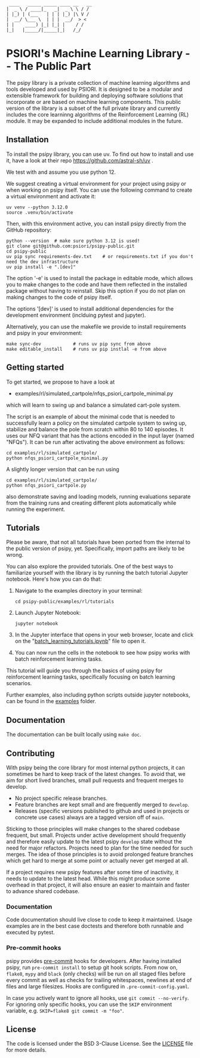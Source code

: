      ____   _____ _____ ____ __   __
    |  _ \ / ____|_   _|  _ \ \ / /
    | |_) | (___   | | | |_) |\ V / 
    |  __/ \___ \  | | |  __/  > <  
    | |    ____) |_| |_| |    / / 
    |_|   |_____/|_____|_|   /_/

# PSIORI's Machine Learning Library -- The Public Part

The psipy library is a private collection of machine learning algorithms and tools developed and used by PSIORI. It is designed to be a modular and extensible framework for building and deploying software solutions that incorporate or are based on machine learning components. This public version of the library is a subset of the full private library and currently includes the core learninng algorithms of the Reinforcement Learning (RL) module. It may be expanded to include additional modules in the future.

## Installation

To install the psipy library, you can use uv. To find out how to install and use it, have a look at their repo https://github.com/astral-sh/uv .

We test with and assume you use python 12.

We suggest creating a virtual environment for your project using psipy or when working on psipy itself. You can use the following command to create a virtual environment and activate it:

```Shell
uv venv --python 3.12.0
source .venv/bin/activate
```

Then, with this environment active, you can install psipy directly from the GitHub repository:

```Shell
python --version  # make sure python 3.12 is used!
git clone git@github.com:psiori/psipy-public.git
cd psipy-public
uv pip sync requirements-dev.txt    # or requirements.txt if you don't need the dev infrastructure
uv pip install -e ".[dev]"
```
The option '-e' is used to install the package in editable mode, which allows you to make changes to the code and have them reflected in the installed package without having to reinstall. Skip this option if you do not plan on making changes to the code of psipy itself.

The options '[dev]' is used to install additional dependencies for the development environment (inclduing pytest and jupyter).

Alternatively, you can use the makefile we provide to install requirements and psipy in your environment:
```Shell
make sync-dev            # runs uv pip sync from above
make editable_install    # runs uv pip instlal -e from above
```

## Getting started

To get started, we propose to have a look at 

   - examples/rl/simulated_cartpole/nfqs_psiori_cartpole_minimal.py

which will learn to swing up and balance a simulated cart-pole system.

The script is an example of about the minimal code that is needed to successfully learn a policy on the simulated cartpole system to swing up, stabilize and balance the pole from scratch within 80 to 140 episodes. It uses our NFQ variant that has the actions encoded in the input layer (named "NFQs"). It can be run after activating the above environment as follows:
```Shell
cd examples/rl/simulated_cartpole/
python nfqs_psiori_cartpole_minimal.py
```

A slightly longer version that can be run using
```Shell
cd examples/rl/simulated_cartpole/
python nfqs_psiori_cartpole.py
```
also demonstrate saving and loading models, running evaluations separate from the training runs and creating different plots automatically while running the experiment.

## Tutorials

Please be aware, that not all tutorials have been ported from the internal to the public version of psipy, yet. Specifically, import paths are likely to be wrong.

You can also explore the provided tutorials. One of the best ways to familiarize yourself with the library is by running the batch tutorial Jupyter notebook. Here's how you can do that:

1. Navigate to the examples directory in your terminal:

   ```
   cd psipy-public/examples/rl/tutorials
   ```

2. Launch Jupyter Notebook:

   ```
   jupyter notebook
   ```

3. In the Jupyter interface that opens in your web browser, locate and click on the "[batch_learning_tutorials.ipynb](./examples/rl/tutorials/batch_learning_tutorials.ipynb)" file to open it.

4. You can now run the cells in the notebook to see how psipy works with batch reinforcement learning tasks.

This tutorial will guide you through the basics of using psipy for reinforcement learning tasks, specifically focusing on batch learning scenarios.

Further examples, also including python scripts outside jupyter notebooks, can be found in the [examples](./examples) folder.

## Documentation

The documentation can be built locally using `make doc`.

## Contributing

With psipy being the core library for most internal python projects, it can sometimes be hard to keep track of the latest changes. To avoid that, we aim for short lived branches, small pull requests and frequent merges to develop.

- No project specific release branches.
- Feature branches are kept small and are frequently merged to `develop`.
- Releases (specific versions published to github and used in projects or concrete use cases) always are a tagged version off of `main`.

Sticking to those principles will make changes to the shared codebase frequent, but small. Projects under active development should frequently and therefore easily update to the latest psipy `develop` state without the need for major refactors. Projects need to plan for the time needed for such merges. The idea of those principles is to avoid prolonged feature branches which get hard to merge at some point or actually never get merged at all.

If a project requires new psipy features after some time of inactivity, it needs to update to the latest head. While this might produce some overhead in that project, it will also ensure an easier to maintain and faster to advance shared codebase.

### Documentation

Code documentation should live close to code to keep it maintained. Usage examples are in the best case doctests and therefore both runnable and executed by pytest.

### Pre-commit hooks

psipy provides [pre-commit](https://pre-commit.com/) hooks for developers. After having installed psipy, run `pre-commit install` to setup git hook scripts. From now on, `flake8`, `mypy` and `black` (only checks) will be run on all staged files before every commit as well as checks for trailing whitespaces, newlines at end of files and large filesizes. Hooks are configured in `.pre-commit-config.yaml`.

In case you actively want to ignore all hooks, use `git commit --no-verify`. For ignoring only specific hooks, you can use the `SKIP` environment variable, e.g. `SKIP=flake8 git commit -m "foo"`.

## License

The code is licensed under the BSD 3-Clause License. See the [LICENSE](./LICENSE) file for more details.
